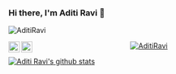 ### Hi there, I'm Aditi Ravi 👋

<p align="left"> <img src="https://komarev.com/ghpvc/?username=AditiRavi&style=flat-square&color=blueviolet" alt="AditiRavi" /> </p>

</a>
<a href="https://www.linkedin.com/in/aditi-ravi-07aaa81b3/">
  <img align="left" alt="Pawan's Linkdein" width="22px" src="https://cdn.jsdelivr.net/npm/simple-icons@v3/icons/linkedin.svg" />
</a>
<a href="https://github.com/AditiRavi">
  <img align="left" alt="Pawan's Github" width="22px" src="https://cdn.jsdelivr.net/npm/simple-icons@v3/icons/github.svg" />
</a>

<p align="center"> <a href="https://github.com/ryo-ma/github-profile-trophy"><img src="https://github-profile-trophy.vercel.app/?username=AditiRavi" alt="AditiRavi" /></a> </p>

<a href="https://github.com/AditiRavi">
 <img align="center" src="https://github-readme-stats.vercel.app/api?username=AditiRavi&show_icons=true&theme=light&line_height=30" alt="Aditi Ravi's github stats"/>
</a>
